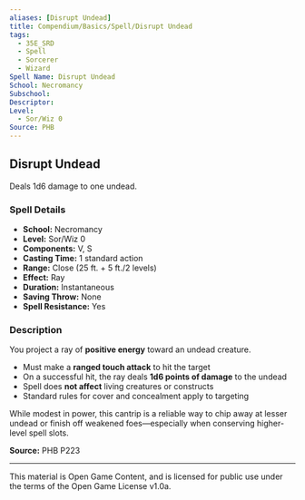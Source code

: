 ```yaml
---
aliases: [Disrupt Undead]
title: Compendium/Basics/Spell/Disrupt Undead
tags:
  - 35E_SRD
  - Spell
  - Sorcerer
  - Wizard
Spell Name: Disrupt Undead
School: Necromancy
Subschool: 
Descriptor: 
Level:
  - Sor/Wiz 0
Source: PHB
---
```


## Disrupt Undead

Deals 1d6 damage to one undead.

### Spell Details

- **School:** Necromancy  
- **Level:** Sor/Wiz 0  
- **Components:** V, S  
- **Casting Time:** 1 standard action  
- **Range:** Close (25 ft. + 5 ft./2 levels)  
- **Effect:** Ray  
- **Duration:** Instantaneous  
- **Saving Throw:** None  
- **Spell Resistance:** Yes  

### Description

You project a ray of **positive energy** toward an undead creature.  

- Must make a **ranged touch attack** to hit the target  
- On a successful hit, the ray deals **1d6 points of damage** to the undead  
- Spell does **not affect** living creatures or constructs  
- Standard rules for cover and concealment apply to targeting

While modest in power, this cantrip is a reliable way to chip away at lesser undead or finish off weakened foes—especially when conserving higher-level spell slots.


**Source:** PHB P223

---

This material is Open Game Content, and is licensed for public use under  
the terms of the Open Game License v1.0a.
